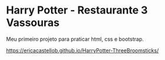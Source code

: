 # Harry Potter - Restaurante 3 Vassouras
 Meu primeiro projeto para praticar html, css e bootstrap.

 https://ericacastellob.github.io/HarryPotter-ThreeBroomsticks/
